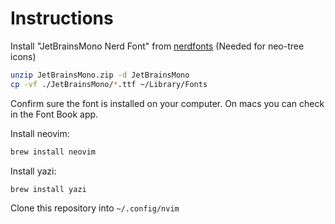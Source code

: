 # Instructions

Install "JetBrainsMono Nerd Font" from [nerdfonts](https://www.nerdfonts.com/font-downloads) (Needed for neo-tree icons)
```bash
unzip JetBrainsMono.zip -d JetBrainsMono
cp -vf ./JetBrainsMono/*.ttf ~/Library/Fonts
```
Confirm sure the font is installed on your computer. On macs you can check in the Font Book app.

Install neovim:
```bash
brew install neovim
```

Install yazi:
```bash
brew install yazi
```

Clone this repository into `~/.config/nvim`



